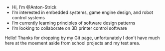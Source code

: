 - Hi, I’m @Anton-Strick
- I’m interested in embedded systems, game engine design, and robot control systems
- I’m currently learning principles of software design patterns
- I’m looking to collaborate on 3D printer control software

Hello! Thanks for dropping by my Git page, unfortunately I don't have much here at the moement aside from school projects and my test area.

<!---
Anton-Strick/Anton-Strick is a ✨ special ✨ repository because its `README.md` (this file) appears on your GitHub profile.
You can click the Preview link to take a look at your changes.
--->
